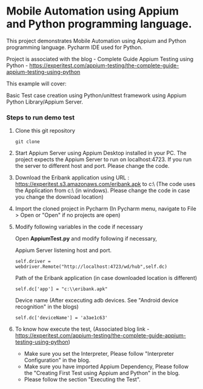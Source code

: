 # Mobile Automation using Appium and Python programming language.

This project demonstrates Mobile Automation using Appium and Python programming language.
Pycharm IDE used for Python.

Project is associated with the blog - Complete Guide Appium Testing using Python - https://experitest.com/appium-testing/the-complete-guide-appium-testing-using-python

This example will cover:

Basic Test case creation using Python/unittest framework using Appium Python Library/Appium Server.

### Steps to run demo test

1. Clone this git repository

	```
	git clone
	```

2. Start Appium Server using Appium Desktop installed in your PC.
   The project expects the Appium Server to run on localhost:4723. If you run the server to different host and port. Please change the code.

3. Download the Eribank application using URL : https://experitest.s3.amazonaws.com/eribank.apk to c:\\  (The code uses the Application from c:\\ (in windows). Please change the code in case you   change the download location)

4. Import the cloned project in Pycharm (In Pycharm menu, navigate to File > Open or "Open" if no projects are open)

5. Modify following variables in the code if necessary

   Open **AppiumTest.py** and modify following if necessary,

      Appium Server listening host and port.

      ```
      self.driver = webdriver.Remote("http://localhost:4723/wd/hub",self.dc)
      ```

      Path of the Eribank application (in case downloaded location is different)

      ```
      self.dc['app'] = "c:\\eribank.apk"
      ```

      Device name (After excecuting adb devices. See "Android device recognition" in the blogs)

      ```
      self.dc['deviceName'] = 'a3ae1c63'
      ```


5. To know how execute the test, (Associated blog link - https://experitest.com/appium-testing/the-complete-guide-appium-testing-using-python)
      * Make sure you set the Interpreter, Please follow "Interpreter Configuration" in the blog.
      * Make sure you have imported Appium Dependency, Please follow the "Creating First Test using Appium and Python" in the blog.
      * Please follow the section "Executing the Test".

